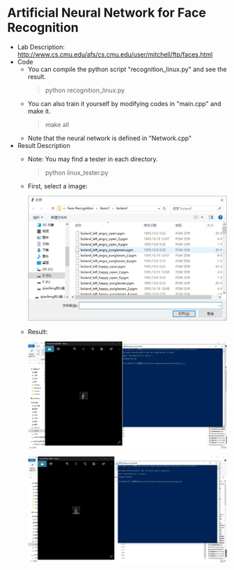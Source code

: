# Artificial Neural Network for Face Recognition
- Lab Description: http://www.cs.cmu.edu/afs/cs.cmu.edu/user/mitchell/ftp/faces.html
- Code
  - You can compile the python script "recognition_linux.py" and see the result.
    > python recognition_linux.py
  - You can also train it yourself by modifying codes in "main.cpp" and make it.
    > make all
  - Note that the neural network is defined in "Network.cpp"
- Result Description
  - Note: You may find a tester in each directory.
    > python linux_tester.py
  - First, select a image:
  
    ![image](https://github.com/qiaofengmarco/Artificial-Intelligence/raw/master/Lab1-Artificial%20Neural%20Network/Result%20Description/1.jpg)

  - Result:
  
    ![image](https://github.com/qiaofengmarco/Artificial-Intelligence/raw/master/Lab1-Artificial%20Neural%20Network/Result%20Description/2.jpg)

    ![image](https://github.com/qiaofengmarco/Artificial-Intelligence/raw/master/Lab1-Artificial%20Neural%20Network/Result%20Description/3.jpg)
